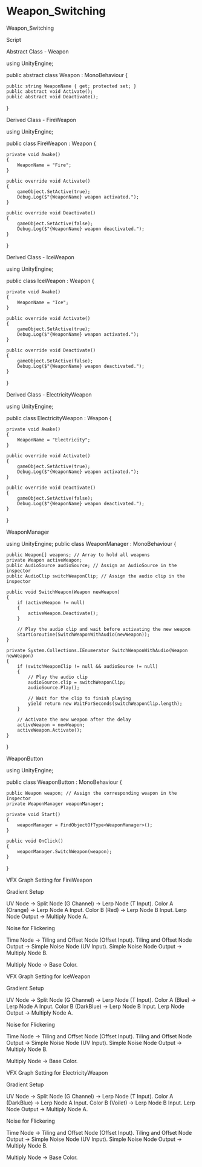 # Weapon_Switching
 Weapon_Switching

Script


 Abstract Class - Weapon

 using UnityEngine;

public abstract class Weapon : MonoBehaviour
{

    public string WeaponName { get; protected set; }
    public abstract void Activate();
    public abstract void Deactivate();
}


Derived Class - FireWeapon

using UnityEngine;

public class FireWeapon : Weapon
{

    private void Awake()
    {
        WeaponName = "Fire";
    }

    public override void Activate()
    {
        gameObject.SetActive(true);
        Debug.Log($"{WeaponName} weapon activated.");
    }

    public override void Deactivate()
    {
        gameObject.SetActive(false);
        Debug.Log($"{WeaponName} weapon deactivated.");
    }
}


Derived Class - IceWeapon

using UnityEngine;

public class IceWeapon : Weapon
{

    private void Awake()
    {
        WeaponName = "Ice";
    }

    public override void Activate()
    {
        gameObject.SetActive(true);
        Debug.Log($"{WeaponName} weapon activated.");
    }

    public override void Deactivate()
    {
        gameObject.SetActive(false);
        Debug.Log($"{WeaponName} weapon deactivated.");
    }
}


Derived Class - ElectricityWeapon

using UnityEngine;

public class ElectricityWeapon : Weapon
{

    private void Awake()
    {
        WeaponName = "Electricity";
    }

    public override void Activate()
    {
        gameObject.SetActive(true);
        Debug.Log($"{WeaponName} weapon activated.");
    }

    public override void Deactivate()
    {
        gameObject.SetActive(false);
        Debug.Log($"{WeaponName} weapon deactivated.");
    }
}


WeaponManager


using UnityEngine;
public class WeaponManager : MonoBehaviour
{

    public Weapon[] weapons; // Array to hold all weapons
    private Weapon activeWeapon;
    public AudioSource audioSource; // Assign an AudioSource in the inspector
    public AudioClip switchWeaponClip; // Assign the audio clip in the inspector

    public void SwitchWeapon(Weapon newWeapon)
    {
        if (activeWeapon != null)
        {
            activeWeapon.Deactivate();
        }

        // Play the audio clip and wait before activating the new weapon
        StartCoroutine(SwitchWeaponWithAudio(newWeapon));
    }

    private System.Collections.IEnumerator SwitchWeaponWithAudio(Weapon newWeapon)
    {
        if (switchWeaponClip != null && audioSource != null)
        {
            // Play the audio clip
            audioSource.clip = switchWeaponClip;
            audioSource.Play();

            // Wait for the clip to finish playing
            yield return new WaitForSeconds(switchWeaponClip.length);
        }

        // Activate the new weapon after the delay
        activeWeapon = newWeapon;
        activeWeapon.Activate();
    }
}


WeaponButton

using UnityEngine;

public class WeaponButton : MonoBehaviour
{

    public Weapon weapon; // Assign the corresponding weapon in the Inspector
    private WeaponManager weaponManager;

    private void Start()
    {
        weaponManager = FindObjectOfType<WeaponManager>();
    }

    public void OnClick()
    {
        weaponManager.SwitchWeapon(weapon);
    }
}


VFX Graph Setting for FireWeapon

Gradient Setup

UV Node → Split Node (G Channel) → Lerp Node (T Input).
Color A (Orange) → Lerp Node A Input.
Color B (Red) → Lerp Node B Input.
Lerp Node Output → Multiply Node A.


Noise for Flickering

Time Node → Tiling and Offset Node (Offset Input).
Tiling and Offset Node Output → Simple Noise Node (UV Input).
Simple Noise Node Output -> Multiply Node B.

Multiply Node -> Base Color.


VFX Graph Setting for IceWeapon

Gradient Setup

UV Node → Split Node (G Channel) → Lerp Node (T Input).
Color A (Blue) → Lerp Node A Input.
Color B (DarkBlue) → Lerp Node B Input.
Lerp Node Output → Multiply Node A.


Noise for Flickering

Time Node → Tiling and Offset Node (Offset Input).
Tiling and Offset Node Output → Simple Noise Node (UV Input).
Simple Noise Node Output -> Multiply Node B.

Multiply Node -> Base Color.


VFX Graph Setting for ElectricityWeapon

Gradient Setup

UV Node → Split Node (G Channel) → Lerp Node (T Input).
Color A (DarkBlue) → Lerp Node A Input.
Color B (Voilet) → Lerp Node B Input.
Lerp Node Output → Multiply Node A.


Noise for Flickering

Time Node → Tiling and Offset Node (Offset Input).
Tiling and Offset Node Output → Simple Noise Node (UV Input).
Simple Noise Node Output -> Multiply Node B.

Multiply Node -> Base Color.



